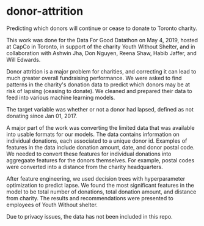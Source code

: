 # donor-attrition
Predicting which donors will continue or cease to donate to Toronto charity.

This work was done for the Data For Good Datathon on May 4, 2019, hosted at CapCo in Toronto, in support of the charity Youth Without Shelter, and in collaboration with Ashwin Jha, Don Nguyen, Reena Shaw, Habib Jaffer, and Will Edwards.

Donor attrition is a major problem for charities, and correcting it can lead to much greater overall fundraising performance. We were asked to find patterns in the charity's donation data to predict which donors may be at risk of lapsing (ceasing to donate). We cleaned and prepared their data to feed into various machine learning models. 

The target variable was whether or not a donor had lapsed, defined as not donating since Jan 01, 2017. 

A major part of the work was converting the limited data that was available into usable formats for our models. The data contains information on individual donations, each associated to a unique donor id. Examples of features in the data include donation amount, date, and donor postal code. We needed to convert these features for individual donations into aggregaate features for the donors themselves. For example, postal codes were converted into a distance from the charity headquarters. 

After feature engineering, we used decision trees with hyperparameter optimization to predict lapse. We found the most significant features in the model to be total number of donations, total donation amount, and distance from charity. The results and recommendations were presented to employees of Youth Without shelter.

Due to privacy issues, the data has not been included in this repo.
